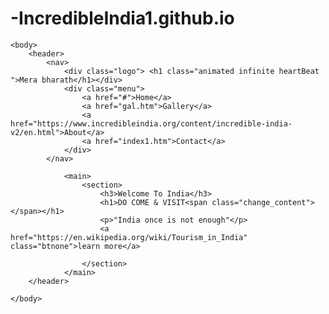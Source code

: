 # -IncredibleIndia1.github.io

<!DOCTYPE html>
<html>
    <head>
        <title></title>
        <link rel="stylesheet" type="text/css" href="css/style.css">
        <link rel="stylesheet" href="https://cdnjs.cloudflare.com/ajax/libs/animate.css/3.7.2/animate.min.css">
    </head>

    <body>
        <header>
            <nav>
                <div class="logo"> <h1 class="animated infinite heartBeat ">Mera bharath</h1></div>
                <div class="menu">
                    <a href="#">Home</a>
                    <a href="gal.htm">Gallery</a>
                    <a href="https://www.incredibleindia.org/content/incredible-india-v2/en.html">About</a>
                    <a href="index1.htm">Contact</a>
                </div>
            </nav>

                <main>
                    <section>
                        <h3>Welcome To India</h3>
                        <h1>DO COME & VISIT<span class="change_content"></span></h1>
                        <p>"India once is not enough"</p>
                        <a href="https://en.wikipedia.org/wiki/Tourism_in_India" class="btnone">learn more</a>
                        
                    </section>
                </main>
        </header>

    </body>
</html>

